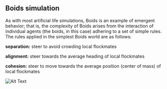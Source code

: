 ## Boids simulation


As with most artificial life simulations, Boids is an example of emergent behavior; that is, the complexity of Boids arises from the interaction of individual agents (the boids, in this case) adhering to a set of simple rules. The rules applied in the simplest Boids world are as follows:

**separation:** steer to avoid crowding local flockmates

**alignment:** steer towards the average heading of local flockmates

**cohesion:** steer to move towards the average position (center of mass) of local flockmates

![Alt Text](https://j.gifs.com/81gxPg.gif)

